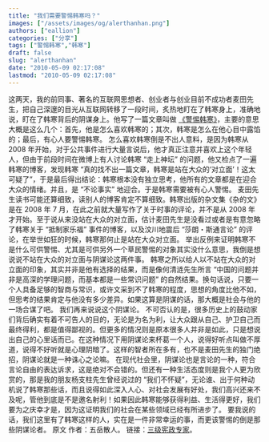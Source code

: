 ```yaml
---
title: "我们需要警惕韩寒吗？"
images: ["/assets/images/og/alerthanhan.png"]
authors: ["eallion"]
categories: ["分享"]
tags: ["警惕韩寒","韩寒"]
draft: false
slug: "alerthanhan"
date: "2010-05-09 02:17:08"
lastmod: "2010-05-09 02:17:08"
---
```


这两天，我的前同事、著名的互联网思想者、创业者与创业目前不成功者麦田先生，把自己深邃的目光从互联网转移了一段时间，炙热地盯在了韩寒身上，准确地说，盯在了韩寒背后的阴谋身上。他写了一篇文章叫做 [《警惕韩寒》](http://blog.sina.com.cn/s/blog_53d349a30100i3jb.html)，主要的意思大概是这么几个：首先，他是怎么喜欢韩寒的；其次，韩寒是怎么在他心目中露馅的；最后，有心人要警惕韩寒。
怎么喜欢韩寒倒是不出人意料，是因为韩寒从 2008 年开始，对于公共事件进行大量言说后，他才真正注意并喜欢上这个年轻人，但由于前段时间在微博上有人讨论韩寒 “走上神坛” 的问题，他又检点了一遍韩寒的博客，发现韩寒 “真的找不出一篇文章，韩寒是站在大众的‘对立面’！这太可疑了”，于是最后得出结论：韩寒根本没有独立思考，他所有的文章都是在迎合大众的情绪。并且，是 “不论事实” 地迎合。于是韩寒需要被有心人警惕。
麦田先生读书可能还算细致，读别人的博客肯定不算细致。韩寒出版的杂文集《杂的文》是在 2008 年 7 月，在此之前就大量写作了关于时事的评论，并不是从 2008 年才开始。至于说从来没站在大众的对立面，估计麦田先生是没看过或者是有意忽略了韩寒关于 “抵制家乐福” 事件的博客，以及汶川地震后 “莎朗・斯通言论” 的评论，在举世如狂的时候，韩寒那何止是站在大众对立面。
举出反例来证明韩寒不是什么可供警惕、尤其是可供另外一个草民警惕的对象其实没什么意思，我倒是想说说不站在大众的对立面与阴谋论这两件事。
韩寒之所以给人以不站在大众的对立面的印象，其实并非是他有选择的结果，而是像何清涟先生所言 “中国的问题并非是高深的学理问题，而基本都是一些常识问题” 的自然结果。换句话说，只要一个人具备足够的智商与常识，或许文采到不了韩寒的程度，思想的角度比他不如，但思考的结果肯定与他没有多少差异。如果这算是阴谋的话，那大概是社会与他的一场合谋了吧。
我们再来说说这个阴谋论。
不可否认的是，很多历史上的鼓动家们背后确实有着不可告人的目的，无论是为名为利，让大众跟从自己、护卫自己而最终得利，都是值得鄙视的。但更多的情况则是原本很多人并非是如此，只是想说出自己的心里话而已。在这种情况下用阴谋论来杯葛一个人，说得好听点叫做不厚道，说得不好听就是心理阴暗了。这样的智者所在多有，也不是麦田先生的独门绝招，阴谋论就是一种诛心之论嘛。
在现代社会里，阴谋论也是言论的一种，符合言论自由的表达诉求，这是绝对不会错的。但还有一种生活态度则是我个人更为欣赏的，那是我的朋友杨支柱先生曾经说过的 “我们不怀疑”，无论谁、出于何种动机说了韩寒那些话，而且说得如此深入人心、对社会发展有好处，我们高兴还来不及呢，管他到底是不是邀名射利！如果因此韩寒能够获得利益、生活得更好，我们要为之庆幸才是，因为这证明我们的社会在某些领域已经有所进步了。
要我说的话，我们这里有了韩寒这样的人，实在是一件非常幸运的事，而更该警惕的倒是那些阴谋论者。
原文 作者：五岳散人。 链接：[三级宪政专家](http://blog.ifeng.com/article/5326683-10.html)。
